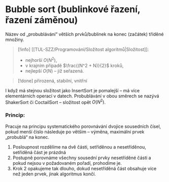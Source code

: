 # Bubble sort (bublinkové řazení, řazení záměnou)
Název od „probublávání“ větších prvků/bublinek na konec (začátek) tříděné množiny.

> [!info] [[TUL-SZZ/Programování/Složitost algoritmů|Složitost]]:
>- nejhorší $O(N^2)$, 
>- v krajním případě $\frac{(N^2 + N)}{2}$ kroků, 
>- nejlepší $O(N)$ – již seřazená. 

> [!done] přirozená, stabilní, vnitřní

I když má stejnou složitost jako InsertSort je pomalejší – má více elementárních operací v datech. Probublávání v obou směrech se nazývá ShakerSort či CoctailSort – složitost opět $O(N^2)$.

### Princip: 
Pracuje na principu systematického porovnávání dvojice sousedních čísel, pokud menší číslo následuje po větším – výměna, maximální prvek „probublá“ na konec. 
1. Posloupnost rozdělíme na dvě části, setříděnou a nesetříděnou, setříděná část je prázdná
2. Postupně porovnáme všechny sousední prvky nesetříděné části a pokud nejsou v požadovaném pořadí, prohodíme je.
3. Krok 2 opakujeme tak dlouho, dokud nesetříděná část obsahuje více než jeden prvek, jinak algoritmus končí.